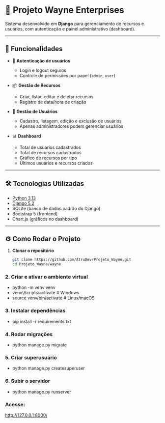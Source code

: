 # 🦇 Projeto Wayne Enterprises

Sistema desenvolvido em **Django** para gerenciamento de recursos e usuários, com autenticação e painel administrativo (dashboard).

---

## 📌 Funcionalidades

- 🔐 **Autenticação de usuários**
  - Login e logout seguros
  - Controle de permissões por papel (`admin`, `user`)

- 📦 **Gestão de Recursos**
  - Criar, listar, editar e deletar recursos
  - Registro de data/hora de criação

- 👥 **Gestão de Usuários**
  - Cadastro, listagem, edição e exclusão de usuários
  - Apenas administradores podem gerenciar usuários

- 📊 **Dashboard**
  - Total de usuários cadastrados
  - Total de recursos cadastrados
  - Gráfico de recursos por tipo
  - Últimos usuários e recursos criados

---

## 🛠️ Tecnologias Utilizadas

- [Python 3.13](https://www.python.org/)
- [Django 5.2](https://www.djangoproject.com/)
- SQLite (banco de dados padrão do Django)
- Bootstrap 5 (frontend)
- Chart.js (gráficos no dashboard)

---

## ⚙️ Como Rodar o Projeto

1. **Clonar o repositório**
   ```bash
   git clone https://github.com/AtruDev/Projeto_Wayne.git
   cd Projeto_Wayne/wayne


### 2. Criar e ativar o ambiente virtual
- python -m venv venv
- venv\Scripts\activate    # Windows
- source venv/bin/activate # Linux/macOS

### 3. Instalar dependências
- pip install -r requirements.txt

### 4. Rodar migrações

- python manage.py migrate

### 5. Criar superusuário
- python manage.py createsuperuser

### 6. Subir o servidor
- python manage.py runserver

### Acesse:
http://127.0.0.1:8000/
